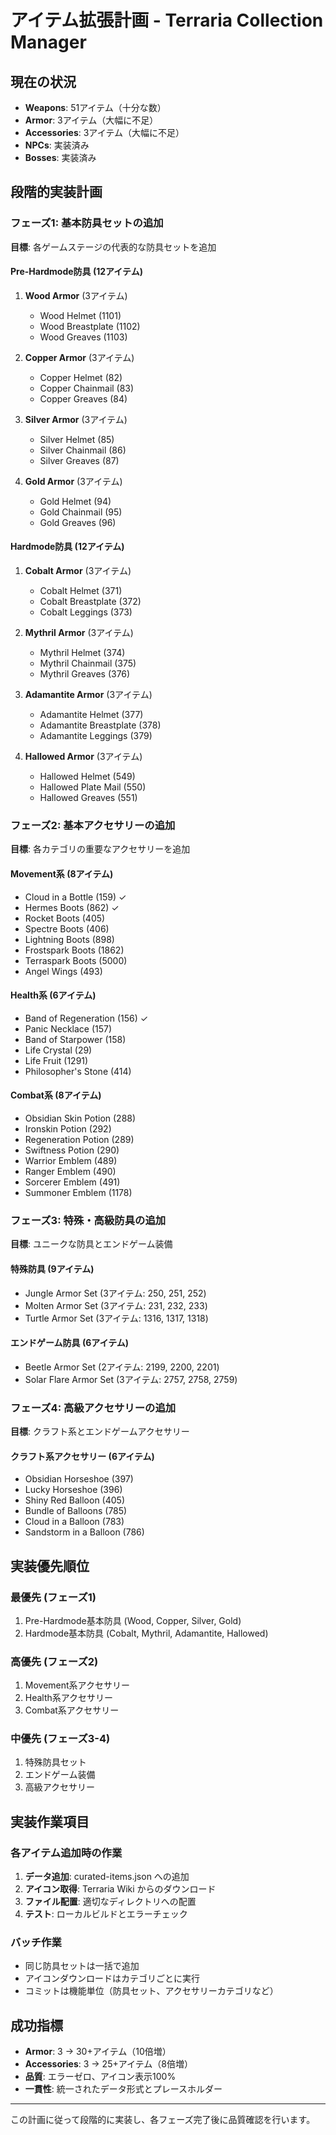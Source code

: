 # アイテム拡張計画 - Terraria Collection Manager

## 現在の状況
- **Weapons**: 51アイテム（十分な数）
- **Armor**: 3アイテム（大幅に不足）
- **Accessories**: 3アイテム（大幅に不足）  
- **NPCs**: 実装済み
- **Bosses**: 実装済み

## 段階的実装計画

### フェーズ1: 基本防具セットの追加
**目標**: 各ゲームステージの代表的な防具セットを追加

#### Pre-Hardmode防具 (12アイテム)
1. **Wood Armor** (3アイテム)
   - Wood Helmet (1101)
   - Wood Breastplate (1102)  
   - Wood Greaves (1103)

2. **Copper Armor** (3アイテム)
   - Copper Helmet (82)
   - Copper Chainmail (83)
   - Copper Greaves (84)

3. **Silver Armor** (3アイテム)
   - Silver Helmet (85)
   - Silver Chainmail (86)
   - Silver Greaves (87)

4. **Gold Armor** (3アイテム)
   - Gold Helmet (94)
   - Gold Chainmail (95)
   - Gold Greaves (96)

#### Hardmode防具 (12アイテム)
1. **Cobalt Armor** (3アイテム)
   - Cobalt Helmet (371)
   - Cobalt Breastplate (372)
   - Cobalt Leggings (373)

2. **Mythril Armor** (3アイテム)
   - Mythril Helmet (374)
   - Mythril Chainmail (375)
   - Mythril Greaves (376)

3. **Adamantite Armor** (3アイテム)
   - Adamantite Helmet (377)
   - Adamantite Breastplate (378)
   - Adamantite Leggings (379)

4. **Hallowed Armor** (3アイテム)
   - Hallowed Helmet (549)
   - Hallowed Plate Mail (550)
   - Hallowed Greaves (551)

### フェーズ2: 基本アクセサリーの追加
**目標**: 各カテゴリの重要なアクセサリーを追加

#### Movement系 (8アイテム)
- Cloud in a Bottle (159) ✓
- Hermes Boots (862) ✓
- Rocket Boots (405)
- Spectre Boots (406)
- Lightning Boots (898)
- Frostspark Boots (1862)
- Terraspark Boots (5000)
- Angel Wings (493)

#### Health系 (6アイテム)
- Band of Regeneration (156) ✓
- Panic Necklace (157)
- Band of Starpower (158)
- Life Crystal (29)
- Life Fruit (1291)
- Philosopher's Stone (414)

#### Combat系 (8アイテム)
- Obsidian Skin Potion (288)
- Ironskin Potion (292)
- Regeneration Potion (289)
- Swiftness Potion (290)
- Warrior Emblem (489)
- Ranger Emblem (490)
- Sorcerer Emblem (491)
- Summoner Emblem (1178)

### フェーズ3: 特殊・高級防具の追加
**目標**: ユニークな防具とエンドゲーム装備

#### 特殊防具 (9アイテム)
- Jungle Armor Set (3アイテム: 250, 251, 252)
- Molten Armor Set (3アイテム: 231, 232, 233)
- Turtle Armor Set (3アイテム: 1316, 1317, 1318)

#### エンドゲーム防具 (6アイテム)
- Beetle Armor Set (2アイテム: 2199, 2200, 2201)
- Solar Flare Armor Set (3アイテム: 2757, 2758, 2759)

### フェーズ4: 高級アクセサリーの追加
**目標**: クラフト系とエンドゲームアクセサリー

#### クラフト系アクセサリー (6アイテム)
- Obsidian Horseshoe (397)
- Lucky Horseshoe (396)
- Shiny Red Balloon (405)
- Bundle of Balloons (785)
- Cloud in a Balloon (783)
- Sandstorm in a Balloon (786)

## 実装優先順位

### 最優先 (フェーズ1)
1. Pre-Hardmode基本防具 (Wood, Copper, Silver, Gold)
2. Hardmode基本防具 (Cobalt, Mythril, Adamantite, Hallowed)

### 高優先 (フェーズ2)  
1. Movement系アクセサリー
2. Health系アクセサリー
3. Combat系アクセサリー

### 中優先 (フェーズ3-4)
1. 特殊防具セット
2. エンドゲーム装備
3. 高級アクセサリー

## 実装作業項目

### 各アイテム追加時の作業
1. **データ追加**: curated-items.json への追加
2. **アイコン取得**: Terraria Wiki からのダウンロード
3. **ファイル配置**: 適切なディレクトリへの配置
4. **テスト**: ローカルビルドとエラーチェック

### バッチ作業
- 同じ防具セットは一括で追加
- アイコンダウンロードはカテゴリごとに実行
- コミットは機能単位（防具セット、アクセサリーカテゴリなど）

## 成功指標
- **Armor**: 3 → 30+アイテム（10倍増）
- **Accessories**: 3 → 25+アイテム（8倍増）
- **品質**: エラーゼロ、アイコン表示100%
- **一貫性**: 統一されたデータ形式とプレースホルダー

---

この計画に従って段階的に実装し、各フェーズ完了後に品質確認を行います。